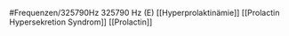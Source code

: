#Frequenzen/325790Hz
325790 Hz (E)
[[Hyperprolaktinämie]]
[[Prolactin Hypersekretion Syndrom]]
[[Prolactin]]